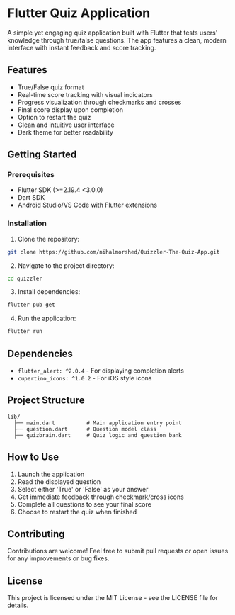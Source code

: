 # Flutter Quiz Application

A simple yet engaging quiz application built with Flutter that tests users' knowledge through true/false questions. The app features a clean, modern interface with instant feedback and score tracking.

## Features

* True/False quiz format
* Real-time score tracking with visual indicators
* Progress visualization through checkmarks and crosses
* Final score display upon completion
* Option to restart the quiz
* Clean and intuitive user interface
* Dark theme for better readability

## Getting Started

### Prerequisites

* Flutter SDK (>=2.19.4 <3.0.0)
* Dart SDK
* Android Studio/VS Code with Flutter extensions

### Installation

1. Clone the repository:
```bash
git clone https://github.com/nihalmorshed/Quizzler-The-Quiz-App.git
```

2. Navigate to the project directory:
```bash
cd quizzler
```

3. Install dependencies:
```bash
flutter pub get
```

4. Run the application:
```bash
flutter run
```

## Dependencies

* `flutter_alert: ^2.0.4` - For displaying completion alerts
* `cupertino_icons: ^1.0.2` - For iOS style icons

## Project Structure

```
lib/
  ├── main.dart          # Main application entry point
  ├── question.dart      # Question model class
  ├── quizbrain.dart     # Quiz logic and question bank
```

## How to Use

1. Launch the application
2. Read the displayed question
3. Select either 'True' or 'False' as your answer
4. Get immediate feedback through checkmark/cross icons
5. Complete all questions to see your final score
6. Choose to restart the quiz when finished

## Contributing

Contributions are welcome! Feel free to submit pull requests or open issues for any improvements or bug fixes.

## License

This project is licensed under the MIT License - see the LICENSE file for details.


